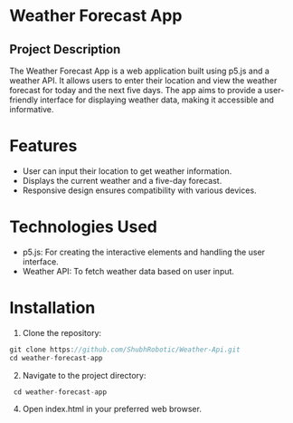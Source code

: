 # Weather Forecast App

## Project Description
The Weather Forecast App is a web application built using p5.js and a weather API. It allows users to enter their location and view the weather forecast for today and the next five days. The app aims to provide a user-friendly interface for displaying weather data, making it accessible and informative.

# Features
- User can input their location to get weather information.
- Displays the current weather and a five-day forecast.
- Responsive design ensures compatibility with various devices.

# Technologies Used
- p5.js: For creating the interactive elements and handling the user interface.
- Weather API: To fetch weather data based on user input.

# Installation
1. Clone the repository:
```javascript
git clone https://github.com/ShubhRobotic/Weather-Api.git
cd weather-forecast-app
```
2. Navigate to the project directory:
```javascript
 cd weather-forecast-app
```
4. Open index.html in your preferred web browser.

